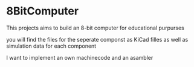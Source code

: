 # 8BitComputer

This projects aims to build an 8-bit computer for educational purpurses

you will find the files for the seperate componst as KiCad filles as well as simulation data for each component

I want to implement an own machinecode and an asambler
